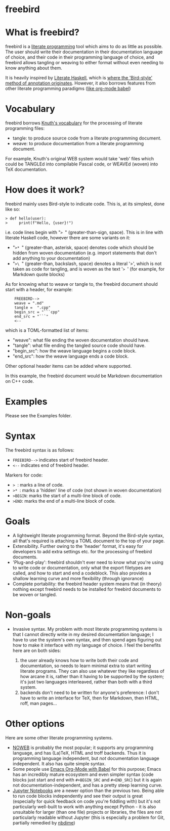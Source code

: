 # freebird

What is freebird?
=================

freebird is a [literate programming](http://www.literateprogramming.com/) tool which aims to do as little as
possible. The user should write their documentation in their
documentation language of choice, and their code in their programming
language of choice, and freebird allows tangling or weaving to either
format without even needing to know anything about them.

It is heavily inspired by [Literate Haskell](https://wiki.haskell.org/Literate_programming),
which is [where the 'Bird-style' method of annotation originates](https://www.haskell.org/onlinereport/literate.html).
However, it also borrows features from other literate programming paradigms ([like org-mode babel](https://orgmode.org/worg/org-contrib/babel/intro.html))

Vocabulary
==========

freebird borrows [Knuth\'s vocabulary](https://en.wikipedia.org/wiki/Web_(programming_system)) 
for the processing of literate programming files:

- tangle: to produce source code from a literate programming document.
- weave: to produce documentation from a literate programming document.

For example, Knuth\'s original WEB system would take \'web\' files which
could be TANGLEd into compilable Pascal code, or WEAVEd (woven) into TeX
documentation.

How does it work?
=================

freebird mainly uses Bird-style to indicate code. This is, at its simplest, done like so:

```
> def hello(user):
>     print(f"Hello, {user}!")
```

i.e. code lines begin with "`> `" (greater-than-sign, space). This is
in line with literate Haskell code, however there are some variants on it:

- "`>* `" (greater-than, asterisk, space) denotes code which should be hidden from woven documentation
  (e.g. import statements that don\'t add anything to your documentation) 
- "`>\ `" (greater-than, backslash, space) denotes a literal \'\>\', which is not taken as code for tangling, 
  and is woven as the text '`> `' (for example, for Markdown quote blocks)

As for knowing what to weave or tangle to, the freebird document should
start with a header, for example:

```
    FREEBIRD-->
    weave = ".md"
    tangle =  ".cpp"
    begin_src = "```cpp"
    end_src = "```" 
    <--
```

which is a TOML-formatted list of items:
- \"weave\": what file ending the woven documentation should have. 
- \"tangle\": what file ending the tangled source code should have. 
- \"begin_src\": how the weave language begins a code block. 
- \"end_src\": how the weave language ends a code block. 

Other optional header items can be added where supported.

In this example, the freebird document would be Markdown documentation
on C++ code.

Examples
========

Please see the Examples folder.

Syntax
======

The freebird syntax is as follows: 
- `FREEBIRD-->` indicates start of freebird header. 
- `<--` indicates end of freebird header.

Markers for code: 
- `> `: marks a line of code. 
- `>* `: marks a \'hidden\' line of code (not shown in woven documentation)
- `>BEGIN`: marks the start of a multi-line block of code. 
- `>END`: marks the end of a multi-line block of code.

Goals
=====

- A lightweight literate programming format. Beyond the Bird-style syntax,
  all that\'s required is attaching a TOML document to the top of your
  page. 
- Extensibility. Further owing to the \'header\' format, it\'s easy
  for developers to add extra settings etc. for the processing of freebird
  documents. 
- \'Plug-and-play\': freebird shouldn\'t ever need to know what
  you\'re using to write code or documentation, only what the export
  filetypes are called, and how to start and end a codeblock. This also 
  provides a shallow learning curve and more flexibility (through ignorance)
- Complete portability: the freebird header system means that (in theory) nothing except
  freebird needs to be installed for freebird documents to be woven or tangled.

Non-goals
=========

- Invasive syntax. My problem with most literate programming systems is
  that I cannot directly write in my desired documentation language; I
  have to use the system's own syntax, and then spend ages figuring out
  how to make it interface with my language of choice. I feel the benefits
  here are on both sides:

  1.  the user already knows how to write both their code and
      documentation, so needs to learn minimal extra to start writing
      literate programs. They can also use whatever they like regardless
      of how arcane it is, rather than it having to be supported by the
      system; it's just two languages interleaved, rather than both with a third system.
  2.  backends don\'t need to be written for anyone\'s preference: I
      don\'t have to write an interface for TeX, then for Markdown, then
      HTML, roff, man pages...

Other options
=============

Here are some other literate programming systems.

- [NOWEB](https://www.cs.tufts.edu/~nr/noweb/) is probably the most popular;
  it supports any programming language, and has (La)TeX, HTML and troff backends. 
  Thus it is programming language independent, but *not* documentation language independent. It also has quite simple syntax.
- Some people use [Emacs Org-Mode with Babel](https://orgmode.org/worg/org-contrib/babel/index.html) for this purpose; 
  Emacs has an incredibly mature ecosystem and even simpler syntax 
  (code blocks just start and end with `#+BEGIN_SRC` and `#+END_SRC`) but it is again not documentation-independent, 
  and has a pretty steep learning curve. 
- [Jupyter Notebooks](https://jupyter.org/) are a newer option than the previous two.
  Being able to run code blocks independently and see their output is great
  (especially for quick feedback on code you're fiddling with) but it's not particularly well-built to work with anything
  except Python - it is also unsuitable for larger (than one file) projects or libraries, the files are not particularly
  readable without Jupyter (this is especially a problem for Git, partially remedied by [nbdime](https://github.com/jupyter/nbdime))
